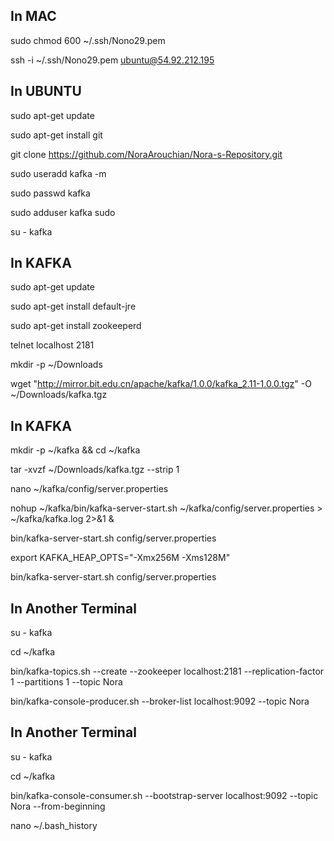 ## In MAC

sudo chmod 600 ~/.ssh/Nono29.pem

ssh -i ~/.ssh/Nono29.pem ubuntu@54.92.212.195


## In UBUNTU

sudo apt-get update

sudo apt-get install git

git clone https://github.com/NoraArouchian/Nora-s-Repository.git

sudo useradd kafka -m

sudo passwd kafka

sudo adduser kafka sudo

su - kafka

## In KAFKA

sudo apt-get update

sudo apt-get install default-jre

sudo apt-get install zookeeperd

telnet localhost 2181

mkdir -p ~/Downloads

wget "http://mirror.bit.edu.cn/apache/kafka/1.0.0/kafka_2.11-1.0.0.tgz" -O ~/Downloads/kafka.tgz

## In KAFKA

mkdir -p ~/kafka && cd ~/kafka

tar -xvzf ~/Downloads/kafka.tgz --strip 1

nano ~/kafka/config/server.properties

nohup ~/kafka/bin/kafka-server-start.sh ~/kafka/config/server.properties > ~/kafka/kafka.log 2>&1 &

bin/kafka-server-start.sh config/server.properties

export KAFKA_HEAP_OPTS="-Xmx256M -Xms128M"

bin/kafka-server-start.sh config/server.properties

## In Another Terminal

su - kafka

cd ~/kafka

bin/kafka-topics.sh --create --zookeeper localhost:2181 --replication-factor 1 --partitions 1 --topic Nora

bin/kafka-console-producer.sh --broker-list localhost:9092 --topic Nora


## In Another Terminal

su - kafka

cd ~/kafka

bin/kafka-console-consumer.sh --bootstrap-server localhost:9092 --topic Nora --from-beginning


nano ~/.bash_history
